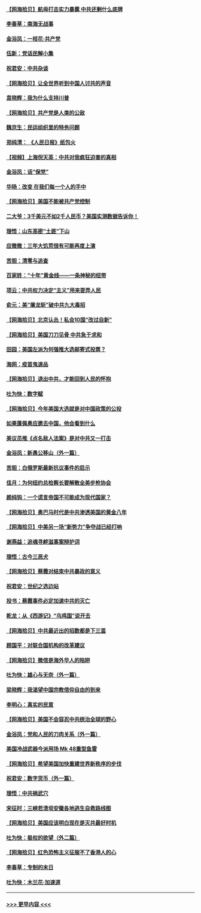 #### [【网海拾贝】航母打击实力暴露 中共还剩什么底牌](../pages/nsc993/n12371825.md?t=09012051) 
#### [李春草：南海无战事](../pages/nsc993/n12371159.md?t=09012051) 
#### [金浴凤：一枝花·共产党](../pages/nsc993/n12368757.md?t=09012051) 
#### [伍新：党话民解小集](../pages/nsc993/n12366907.md?t=09012051) 
#### [祝君安：中共杂谈](../pages/nsc993/n12366076.md?t=09012051) 
#### [【网海拾贝】让全世界听到中国人讨共的声音](../pages/nsc993/n12365569.md?t=09012051) 
#### [袁晓辉：我为什么支持川普](../pages/nsc993/n12362670.md?t=09012051) 
#### [【网海拾贝】共产党是人类的公敌](../pages/nsc993/n12363182.md?t=09012051) 
#### [魏京生：民运组织里的特务问题](../pages/nsc993/n12363010.md?t=09012051) 
#### [郑纯清： 《人民日报》纸包火](../pages/nsc993/n12362706.md?t=09012051) 
#### [【视频】上海倪天英：中共对我疯狂迫害的真相](../pages/nsc993/n12356341.md?t=09012051) 
#### [金浴凤：话“保党”](../pages/nsc993/n12361867.md?t=09012051) 
#### [华旸：改变 在我们每一个人的手中](../pages/nsc993/n12361774.md?t=09012051) 
#### [【网海拾贝】美国不能被共产党控制](../pages/nsc993/n12360271.md?t=09012051) 
#### [二大爷：3千美元不如2千人民币？美国实测数据告诉你！](../pages/nsc993/n12358563.md?t=09012051) 
#### [理悟：山东高密“土匪”下山](../pages/nsc993/n12358535.md?t=09012051) 
#### [应微微：三年大饥荒很有可能再度上演](../pages/nsc993/n12358523.md?t=09012051) 
#### [苦胆：清零与追查](../pages/nsc993/n12358501.md?t=09012051) 
#### [百家姓：“十年”黄金线——一条神秘的纽带](../pages/nsc993/n12358319.md?t=09012051) 
#### [项云：中共权力决定“主义”用来耍弄人民](../pages/nsc993/n12358172.md?t=09012051) 
#### [俞元：美“屠龙斩”破中共九大毒招](../pages/nsc993/n12357822.md?t=09012051) 
#### [【网海拾贝】北京认怂！私会10国“改过自新”](../pages/nsc993/n12357784.md?t=09012051) 
#### [【网海拾贝】美国刀刀见骨 中共急于求和](../pages/nsc993/n12355511.md?t=09012051) 
#### [田园：美国左派为何强推大选邮寄式投票？](../pages/nsc993/n12352963.md?t=09012051) 
#### [海网：疫苗鬼速品](../pages/nsc993/n12354438.md?t=09012051) 
#### [【网海拾贝】退出中共，才能回到人民的怀抱](../pages/nsc993/n12352634.md?t=09012051) 
#### [吐为快：数字赋](../pages/nsc993/n12352317.md?t=09012051) 
#### [【网海拾贝】今年美国大选就是对中国政策的公投](../pages/nsc993/n12350973.md?t=09012051) 
#### [如果蓬佩奥应邀去中国，他会看到什么](../pages/nsc993/n12350945.md?t=09012051) 
#### [美议员推《点名敌人法案》是对中共又一打击](../pages/nsc993/n12350765.md?t=09012051) 
#### [金浴凤：新愚公移山（外一篇）](../pages/nsc993/n12350253.md?t=09012051) 
#### [苦胆：白俄罗斯最新抗议事件的启示](../pages/nsc993/n12349989.md?t=09012051) 
#### [佳月：为何纽约总检察长要解散全美步枪协会](../pages/nsc993/n12349939.md?t=09012051) 
#### [颜纯钩：一个谎言帝国不可能成为现代国家？](../pages/nsc993/n12349898.md?t=09012051) 
#### [【网海拾贝】奥巴马时代是中共渗透美国的黄金八年](../pages/nsc993/n12349284.md?t=09012051) 
#### [【网海拾贝】中美另一场“新势力”争夺战已经打响](../pages/nsc993/n12346998.md?t=09012051) 
#### [谢燕益：追魂寻衅滋事案辩护词](../pages/nsc993/n12346892.md?t=09012051) 
#### [理悟：古今三恶犬](../pages/nsc993/n12345190.md?t=09012051) 
#### [【网海拾贝】蔡霞对结束中共暴政的意义](../pages/nsc993/n12344263.md?t=09012051) 
#### [祝君安：世纪之选边站](../pages/nsc993/n12342382.md?t=09012051) 
#### [投书：蔡霞事件必定加速中共的灭亡](../pages/nsc993/n12341881.md?t=09012051) 
#### [乾龙：从《西游记》“乌鸡国”说开去](../pages/nsc993/n12341690.md?t=09012051) 
#### [【网海拾贝】中共最近出的招数都是下三滥](../pages/nsc993/n12341593.md?t=09012051) 
#### [顾国平：对联合国机构的改革建议](../pages/nsc993/n12339928.md?t=09012051) 
#### [【网海拾贝】微信是海外华人的陷阱](../pages/nsc993/n12338868.md?t=09012051) 
#### [吐为快：雄心与无奈（外一篇）](../pages/nsc993/n12338132.md?t=09012051) 
#### [梁晓辉：我渴望中国宗教信仰自由的到来](../pages/nsc993/n12336657.md?t=09012051) 
#### [李明心：真实的民意](../pages/nsc993/n12336089.md?t=09012051) 
#### [【网海拾贝】美国不会容忍中共统治全球的野心](../pages/nsc993/n12336063.md?t=09012051) 
#### [金浴凤：党和人民的刀肉关系（外一篇）](../pages/nsc993/n12335834.md?t=09012051) 
#### [美国冷战武器今派用场 Mk 48重型鱼雷](../pages/nsc993/n12335354.md?t=09012051) 
#### [【网海拾贝】希望美国加快重建世界新秩序的步伐](../pages/nsc993/n12334224.md?t=09012051) 
#### [祝君安：数字货币（外一篇）](../pages/nsc993/n12334186.md?t=09012051) 
#### [理悟：中共祸武穴](../pages/nsc993/n12333962.md?t=09012051) 
#### [宋征时：三峡若溃坝安徽各地逃生自救路线图](../pages/nsc993/n12332450.md?t=09012051) 
#### [【网海拾贝】美国应该明白现在是灭共最好时机](../pages/nsc993/n12332313.md?t=09012051) 
#### [吐为快：极权的欲望（外二篇）](../pages/nsc993/n12332089.md?t=09012051) 
#### [【网海拾贝】红色恐怖主义征服不了香港人的心](../pages/nsc993/n12329296.md?t=09012051) 
#### [李春草：专制的末日](../pages/nsc993/n12329079.md?t=09012051) 
#### [吐为快：木兰花‧加速道](../pages/nsc993/n12327366.md?t=09012051) 

----
#### [ >>> 更早内容 <<< ](../indexes/nsc993-earlier.md)
